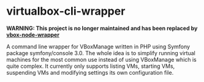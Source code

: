 # virtualbox-cli-wrapper

**WARNING: This project is no longer maintained and has been replaced by [vbox-node-wrapper](https://github.com/alidrus/vbox-node-wrapper)**

A command line wrapper for VBoxManage written in PHP using Symfony package symfony/console 3.0. The whole idea is to simplify running virtual machines for the most common use instead of using VBoxManage which is quite complex. It currently only supports listing VMs, starting VMs, suspending VMs and modifying settings its own configuration file.
